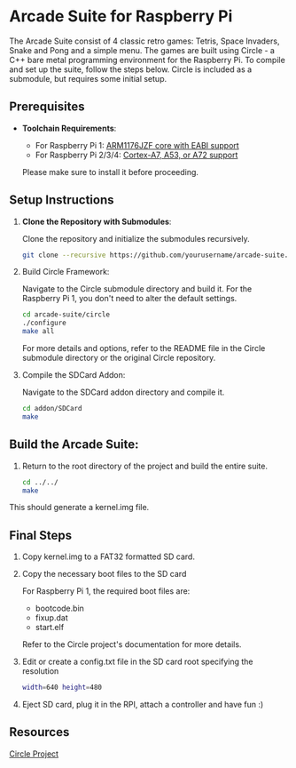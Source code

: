 # Arcade Suite for Raspberry Pi

The Arcade Suite consist of 4 classic retro games: Tetris, Space Invaders, Snake and Pong and a simple menu. The games are built using Circle - a C++ bare metal programming environment for the Raspberry Pi.
To compile and set up the suite, follow the steps below. Circle is included as a submodule, but requires some initial setup.

## Prerequisites

- **Toolchain Requirements**:
  - For Raspberry Pi 1: [ARM1176JZF core with EABI support](#http://elinux.org/Rpi_Software#ARM)
  - For Raspberry Pi 2/3/4: [Cortex-A7, A53, or A72 support](#https://developer.arm.com/downloads/-/arm-gnu-toolchain-downloads)

   Please make sure to install it before proceeding.

## Setup Instructions

1. **Clone the Repository with Submodules**:

   Clone the repository and initialize the submodules recursively.

   ```bash
   git clone --recursive https://github.com/yourusername/arcade-suite.git

2. Build Circle Framework:

	Navigate to the Circle submodule directory and build it. For the Raspberry Pi 1, you don't need to alter the default settings.
	
	```bash
	cd arcade-suite/circle
	./configure
	make all
	```
	
   For more details and options, refer to the README file in the Circle submodule directory or the original Circle repository.

3. Compile the SDCard Addon:

	Navigate to the SDCard addon directory and compile it.

	```bash
	cd addon/SDCard
	make
	

## Build the Arcade Suite:

1.  Return to the root directory of the project and build the entire suite.

    ```bash
	cd ../../
	make
    ```
   This should generate a kernel.img file.

##  Final Steps

1. Copy kernel.img to a FAT32 formatted SD card.

2. Copy the necessary boot files to the SD card

    For Raspberry Pi 1, the required boot files are:
    * bootcode.bin
    * fixup.dat
    * start.elf
 
   Refer to the Circle project's documentation for more details.
3. Edit or create a config.txt file in the SD card root specifying the resolution
	```bash
	width=640 height=480
	```
	
4. Eject SD card, plug it in the RPI, attach a controller and have fun :)

## Resources

[Circle Project](#https://github.com/rsta2/circle)



	
